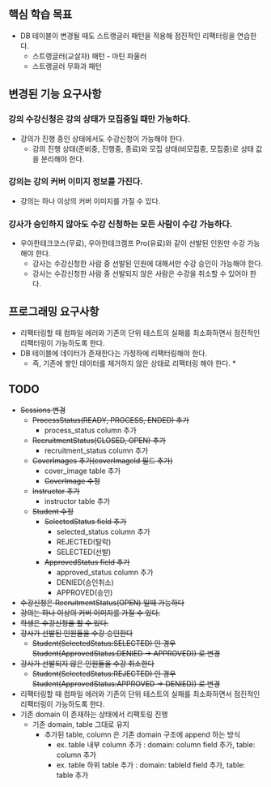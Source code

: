 ## 핵심 학습 목표
* DB 테이블이 변경될 때도 스트랭글러 패턴을 적용해 점진적인 리팩터링을 연습한다.
  * 스트랭글러(교살자) 패턴 - 마틴 파울러
  * 스트랭글러 무화과 패턴 

## 변경된 기능 요구사항
### 강의 수강신청은 강의 상태가 모집중일 때만 가능하다. 
* 강의가 진행 중인 상태에서도 수강신청이 가능해야 한다. 
  * 강의 진행 상태(준비중, 진행중, 종료)와 모집 상태(비모집중, 모집중)로 상태 값을 분리해야 한다. 
### 강의는 강의 커버 이미지 정보를 가진다.
* 강의는 하나 이상의 커버 이미지를 가질 수 있다. 
### 강사가 승인하지 않아도 수강 신청하는 모든 사람이 수강 가능하다.
* 우아한테크코스(무료), 우아한테크캠프 Pro(유료)와 같이 선발된 인원만 수강 가능해야 한다. 
  * 강사는 수강신청한 사람 중 선발된 인원에 대해서만 수강 승인이 가능해야 한다. 
  * 강사는 수강신청한 사람 중 선발되지 않은 사람은 수강을 취소할 수 있어야 한다.

## 프로그래밍 요구사항
* 리팩터링할 때 컴파일 에러와 기존의 단위 테스트의 실패를 최소화하면서 점진적인 리팩터링이 가능하도록 한다. 
* DB 테이블에 데이터가 존재한다는 가정하에 리팩터링해야 한다. 
  * 즉, 기존에 쌓인 데이터를 제거하지 않은 상태로 리팩터링 해야 한다.
    * 

## TODO
- ~~Sessions 변경~~
  - ~~ProcessStatus(READY, PROCESS, ENDED) 추가~~
    - process_status column 추가 
  - ~~RecruitmentStatus(CLOSED, OPEN) 추가~~
    - recruitment_status column 추가
  - ~~CoverImages 추가(coverImageId 필드 추가)~~
    - cover_image table 추가
    - ~~CoverImage 수정~~
  - ~~Instructor 추가~~
    - instructor table 추가
  - ~~Student 수정~~
    - ~~SelectedStatus field 추가~~
      - selected_status column 추가 
      - REJECTED(탈락)
      - SELECTED(선발)
    - ~~ApprovedStatus field 추가~~
      - approved_status column 추가
      - DENIED(승인취소)
      - APPROVED(승인)
- ~~수강신청은 RecruitmentStatus(OPEN) 일때 가능하다~~
- ~~강의는 하나 이상의 커버 이미지를 가질 수 있다.~~
- ~~학생은 수강신청을 할 수 있다.~~
- ~~강사가 선발된 인원들을 수강 승인한다~~
  - ~~Student(SelectedStatus:SELECTED) 인 경우
    Student(ApprovedStatus:DENIED -> APPROVED)) 로 변경~~
- ~~강사가 선발되지 않은 인원들을 수강 취소한다~~
  - ~~Student(SelectedStatus:REJECTED) 인 경우
    Student(ApprovedStatus:APPROVED -> DENIED)) 로 변경~~
- 리팩터링할 때 컴파일 에러와 기존의 단위 테스트의 실패를 최소화하면서 점진적인 리팩터링이 가능하도록 한다.
- 기존 domain 이 존재하는 상태에서 리팩토링 진행
  - 기존 domain, table 그대로 유지
    - 추가된 table, column 은 기존 domain 구조에 append 하는 방식
      - ex. table 내부 column 추가 : domain: column field 추가, table: column 추가
      - ex. table 하위 table 추가 : domain: tableId field 추가, table: table 추가